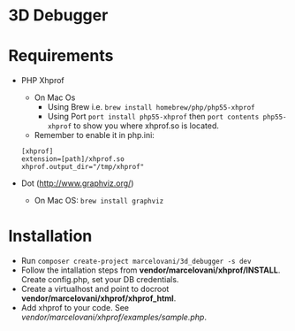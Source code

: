 # 3D Debugger

Requirements
============
- PHP Xhprof
  - On Mac Os
    - Using Brew i.e. `brew install homebrew/php/php55-xhprof`
    - Using Port `port install php55-xhprof` then `port contents php55-xhprof` to show you where xhprof.so is located.
  - Remember to enable it in php.ini:
  ```
  [xhprof]
  extension=[path]/xhprof.so
  xhprof.output_dir="/tmp/xhprof"
  ```
  
- Dot (http://www.graphviz.org/)
  - On Mac OS: `brew install graphviz`

Installation
============
- Run `composer create-project marcelovani/3d_debugger -s dev`
- Follow the intallation steps from **vendor/marcelovani/xhprof/INSTALL**. Create config.php, set your DB credentials.
- Create a virtualhost and point to docroot **vendor/marcelovani/xhprof/xhprof_html**.
- Add xhprof to your code. See _vendor/marcelovani/xhprof/examples/sample.php_.

